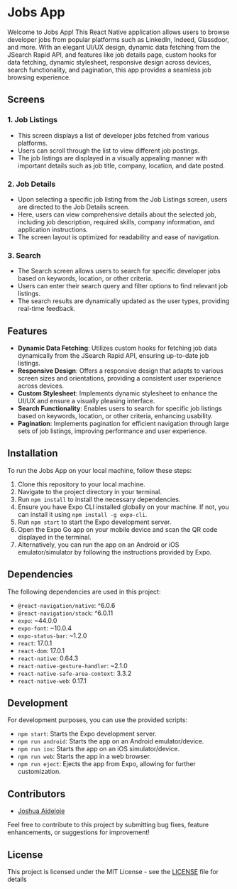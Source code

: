 # Jobs App

Welcome to Jobs App! This React Native application allows users to browse developer jobs from popular platforms such as LinkedIn, Indeed, Glassdoor, and more. With an elegant UI/UX design, dynamic data fetching from the JSearch Rapid API, and features like job details page, custom hooks for data fetching, dynamic stylesheet, responsive design across devices, search functionality, and pagination, this app provides a seamless job browsing experience.

## Screens

### 1. Job Listings
- This screen displays a list of developer jobs fetched from various platforms.
- Users can scroll through the list to view different job postings.
- The job listings are displayed in a visually appealing manner with important details such as job title, company, location, and date posted.

### 2. Job Details
- Upon selecting a specific job listing from the Job Listings screen, users are directed to the Job Details screen.
- Here, users can view comprehensive details about the selected job, including job description, required skills, company information, and application instructions.
- The screen layout is optimized for readability and ease of navigation.

### 3. Search
- The Search screen allows users to search for specific developer jobs based on keywords, location, or other criteria.
- Users can enter their search query and filter options to find relevant job listings.
- The search results are dynamically updated as the user types, providing real-time feedback.

## Features

- **Dynamic Data Fetching**: Utilizes custom hooks for fetching job data dynamically from the JSearch Rapid API, ensuring up-to-date job listings.
- **Responsive Design**: Offers a responsive design that adapts to various screen sizes and orientations, providing a consistent user experience across devices.
- **Custom Stylesheet**: Implements dynamic stylesheet to enhance the UI/UX and ensure a visually pleasing interface.
- **Search Functionality**: Enables users to search for specific job listings based on keywords, location, or other criteria, enhancing usability.
- **Pagination**: Implements pagination for efficient navigation through large sets of job listings, improving performance and user experience.

## Installation

To run the Jobs App on your local machine, follow these steps:

1. Clone this repository to your local machine.
2. Navigate to the project directory in your terminal.
3. Run `npm install` to install the necessary dependencies.
4. Ensure you have Expo CLI installed globally on your machine. If not, you can install it using `npm install -g expo-cli`.
5. Run `npm start` to start the Expo development server.
6. Open the Expo Go app on your mobile device and scan the QR code displayed in the terminal.
7. Alternatively, you can run the app on an Android or iOS emulator/simulator by following the instructions provided by Expo.

## Dependencies

The following dependencies are used in this project:

- `@react-navigation/native`: ^6.0.6
- `@react-navigation/stack`: ^6.0.11
- `expo`: ~44.0.0
- `expo-font`: ~10.0.4
- `expo-status-bar`: ~1.2.0
- `react`: 17.0.1
- `react-dom`: 17.0.1
- `react-native`: 0.64.3
- `react-native-gesture-handler`: ~2.1.0
- `react-native-safe-area-context`: 3.3.2
- `react-native-web`: 0.17.1

## Development

For development purposes, you can use the provided scripts:

- `npm start`: Starts the Expo development server.
- `npm run android`: Starts the app on an Android emulator/device.
- `npm run ios`: Starts the app on an iOS simulator/device.
- `npm run web`: Starts the app in a web browser.
- `npm run eject`: Ejects the app from Expo, allowing for further customization.

## Contributors

- [Joshua Aideloje](https://github.com/JoshIri360)

Feel free to contribute to this project by submitting bug fixes, feature enhancements, or suggestions for improvement!

## License

This project is licensed under the MIT License - see the [LICENSE](LICENSE) file for details
